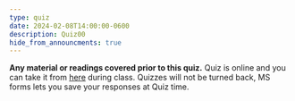 ```yaml
---
type: quiz
date: 2024-02-08T14:00:00-0600
description: Quiz00
hide_from_announcments: true
---
```

**Any material or readings covered prior to this quiz.** Quiz is online and you can take it from [here](https://forms.office.com/r/9uPqpHzb7P) during class. Quizzes will not be turned back, MS forms lets you save your responses at Quiz time.
